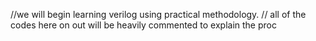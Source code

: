 //we will begin learning verilog using practical methodology.
// all of the codes here on out will be heavily commented to explain the proc
